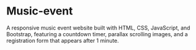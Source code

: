 # Music-event
A responsive music event website built with HTML, CSS, JavaScript, and Bootstrap, featuring a countdown timer, parallax scrolling images, and a registration form that appears after 1 minute.
